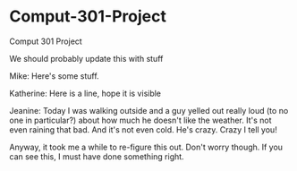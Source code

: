 Comput-301-Project
==================

Comput 301 Project

We should probably update this with stuff

Mike: Here's some stuff.

Katherine: Here is a line, hope it is visible

Jeanine:  Today I was walking outside and a guy yelled out really loud (to no one in particular?) about how much he doesn't like the weather.  It's not even raining that bad.  And it's not even cold.  He's crazy.  Crazy I tell you!

Anyway, it took me a while to re-figure this out.  Don't worry though.  If you can see this, I must have done something right.
